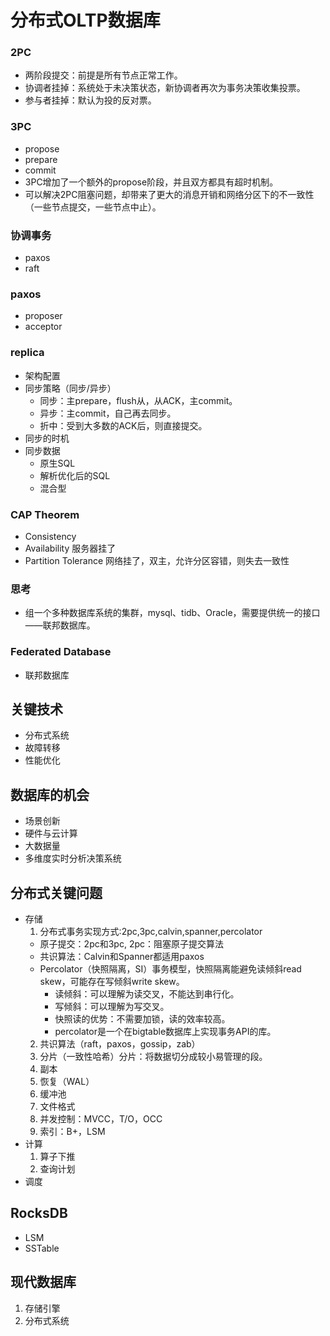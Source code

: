 # 分布式OLTP数据库
### 2PC
- 两阶段提交：前提是所有节点正常工作。
- 协调者挂掉：系统处于未决策状态，新协调者再次为事务决策收集投票。
- 参与者挂掉：默认为投的反对票。
### 3PC
- propose
- prepare
- commit
- 3PC增加了一个额外的propose阶段，并且双方都具有超时机制。
- 可以解决2PC阻塞问题，却带来了更大的消息开销和网络分区下的不一致性（一些节点提交，一些节点中止）。
### 协调事务
- paxos
- raft
### paxos
- proposer
- acceptor
### replica
- 架构配置
- 同步策略（同步/异步）
  - 同步：主prepare，flush从，从ACK，主commit。
  - 异步：主commit，自己再去同步。
  - 折中：受到大多数的ACK后，则直接提交。
- 同步的时机
- 同步数据
  - 原生SQL
  - 解析优化后的SQL
  - 混合型
### CAP Theorem
- Consistency 
- Availability 服务器挂了
- Partition Tolerance 网络挂了，双主，允许分区容错，则失去一致性
### 思考
- 组一个多种数据库系统的集群，mysql、tidb、Oracle，需要提供统一的接口——联邦数据库。
### Federated Database
- 联邦数据库
## 关键技术
- 分布式系统
- 故障转移
- 性能优化
## 数据库的机会
- 场景创新
- 硬件与云计算
- 大数据量
- 多维度实时分析决策系统
## 分布式关键问题
- 存储
  1. 分布式事务实现方式:2pc,3pc,calvin,spanner,percolator
    - 原子提交：2pc和3pc, 2pc：阻塞原子提交算法
    - 共识算法：Calvin和Spanner都适用paxos
    - Percolator（快照隔离，SI）事务模型，快照隔离能避免读倾斜read skew，可能存在写倾斜write skew。
      - 读倾斜：可以理解为读交叉，不能达到串行化。
      - 写倾斜：可以理解为写交叉。
      - 快照读的优势：不需要加锁，读的效率较高。
      - percolator是一个在bigtable数据库上实现事务API的库。
  2. 共识算法（raft，paxos，gossip，zab）
  3. 分片（一致性哈希）分片：将数据切分成较小易管理的段。
  4. 副本
  5. 恢复（WAL）
  6. 缓冲池
  7. 文件格式
  8. 并发控制：MVCC，T/O，OCC
  9. 索引：B+，LSM
- 计算
  1. 算子下推
  2. 查询计划
- 调度
## RocksDB
- LSM
- SSTable
## 现代数据库
1. 存储引擎
2. 分布式系统